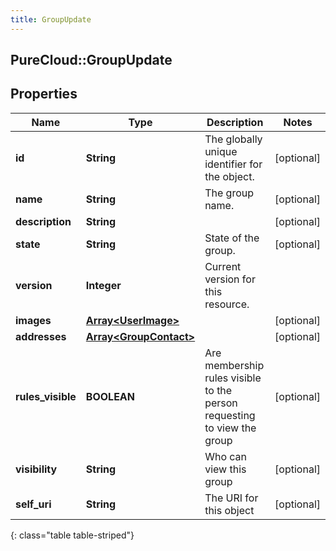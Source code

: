 ```yaml
---
title: GroupUpdate
---
```

## PureCloud::GroupUpdate

## Properties

|Name | Type | Description | Notes|
|------------ | ------------- | ------------- | -------------|
| **id** | **String** | The globally unique identifier for the object. | [optional] |
| **name** | **String** | The group name. | [optional] |
| **description** | **String** |  | [optional] |
| **state** | **String** | State of the group. | [optional] |
| **version** | **Integer** | Current version for this resource. | |
| **images** | [**Array&lt;UserImage&gt;**](UserImage.html) |  | [optional] |
| **addresses** | [**Array&lt;GroupContact&gt;**](GroupContact.html) |  | [optional] |
| **rules_visible** | **BOOLEAN** | Are membership rules visible to the person requesting to view the group | [optional] |
| **visibility** | **String** | Who can view this group | [optional] |
| **self_uri** | **String** | The URI for this object | [optional] |
{: class="table table-striped"}


